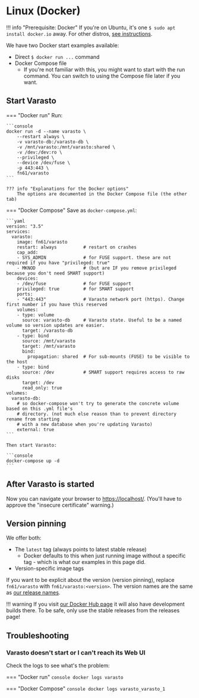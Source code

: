 Linux (Docker)
==============

!!! info "Prerequisite: Docker"
	If you're on Ubuntu, it's one `$ sudo apt install docker.io` away. For other distros,
	[see instructions](https://docs.docker.com/engine/install/).

We have two Docker start examples available:

- Direct `$ docker run ...` command
- Docker Compose file
	* If you're not familiar with this, you might want to start with the run command. You
	  can switch to using the Compose file later if you want.


Start Varasto
-------------

=== "Docker run"
	Run:

	```console
	docker run -d --name varasto \
		--restart always \
		-v varasto-db:/varasto-db \
		-v /mnt/varasto:/mnt/varasto:shared \
		-v /dev:/dev:ro \
		--privileged \
		--device /dev/fuse \
		-p 443:443 \
		fn61/varasto
	```

	??? info "Explanations for the Docker options"
		The options are documented in the Docker Compose file (the other tab)

=== "Docker Compose"
	Save as `docker-compose.yml`:
	
	```yaml
	version: "3.5"
	services:
	  varasto:
	    image: fn61/varasto
	    restart: always          # restart on crashes
	    cap_add:
	    - SYS_ADMIN              # for FUSE support. these are not required if you have "privileged: true"
	    - MKNOD                  # (but are IF you remove privileged because you don't need SMART support)
	    devices:
	    - /dev/fuse              # for FUSE support
	    privileged: true         # for SMART support
	    ports:
	    - "443:443"              # Varasto network port (https). Change first number if you have this reserved
	    volumes:
	    - type: volume
	      source: varasto-db     # Varasto state. Useful to be a named volume so version updates are easier.
	      target: /varasto-db
	    - type: bind
	      source: /mnt/varasto
	      target: /mnt/varasto
	      bind:
	        propagation: shared  # For sub-mounts (FUSE) to be visible to the host
	    - type: bind
	      source: /dev           # SMART support requires access to raw disks
	      target: /dev
	      read_only: true
	volumes:
	  varasto-db:
	    # so docker-compose won't try to generate the concrete volume based on this .yml file's
	    # directory. (not much else reason than to prevent directory rename from starting
	    # with a new database when you're updating Varasto)
	    external: true
	```
	
	Then start Varasto:
	
	```console
	docker-compose up -d
	```


After Varasto is started
------------------------

Now you can navigate your browser to [https://localhost/](https://localhost/).
(You'll have to approve the "insecure certificate" warning.)


Version pinning
---------------

We offer both:

- The `latest` tag (always points to latest stable release)
	* Docker defaults to this when just running image without a specific tag - which is
	  what our examples in this page did.
- Version-specific image tags

If you want to be explicit about the version (version pinning), replace `fn61/varasto` with
`fn61/varasto:<version>`. The version names are the same as
[our release names](https://github.com/function61/varasto/releases).

!!! warning
	If you visit [our Docker Hub page](https://hub.docker.com/r/fn61/varasto) it will also
	have development builds there. To be safe, only use the stable releases from the
	releases page!


Troubleshooting
---------------

### Varasto doesn't start or I can't reach its Web UI

Check the logs to see what's the problem:

=== "Docker run"
	```console
	docker logs varasto
	```

=== "Docker Compose"
	```console
	docker logs varasto_varasto_1
	```
